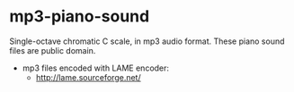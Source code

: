 mp3-piano-sound
===============
Single-octave chromatic C scale, in mp3 audio format. These piano sound files are public domain.

+ mp3 files encoded with LAME encoder: 
  + http://lame.sourceforge.net/ 
  
